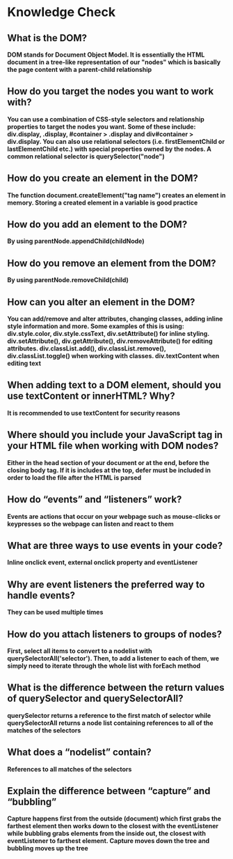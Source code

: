 # Knowledge Check

## What is the DOM?
**DOM stands for Document Object Model. It is essentially the HTML document in a tree-like representation of our "nodes" which is basically the page content with a parent-child relationship**

## How do you target the nodes you want to work with?
**You can use a combination of CSS-style selectors and relationship properties to target the nodes you want. Some of these include: div.display, .display, #container > .display and div#container > div.display. You can also use relational selectors (i.e. firstElementChild or lastElementChild etc.) with special properties owned by the nodes. A common relational selector is querySelector("node")**

## How do you create an element in the DOM?
**The function document.createElement("tag name") creates an element in memory. Storing a created element in a variable is good practice**

## How do you add an element to the DOM?
**By using parentNode.appendChild(childNode)**

## How do you remove an element from the DOM?
**By using parentNode.removeChild(child)**

## How can you alter an element in the DOM?
**You can add/remove and alter attributes, changing classes, adding inline style information and more. Some examples of this is using: div.style.color, div.style.cssText, div.setAttribute() for inline styling. div.setAttribute(), div.getAttribute(), div.removeAttribute() for editing attributes. div.classList.add(), div.classList.remove(), div.classList.toggle() when working with classes. div.textContent when editing text** 

## When adding text to a DOM element, should you use textContent or innerHTML? Why?
**It is recommended to use textContent for security reasons**

## Where should you include your JavaScript tag in your HTML file when working with DOM nodes?
**Either in the head section of your document or at the end, before the closing body tag. If it is includes at the top, defer must be included in order to load the file after the HTML is parsed**

## How do “events” and “listeners” work?
**Events are actions that occur on your webpage such as mouse-clicks or keypresses so the webpage can listen and react to them**

## What are three ways to use events in your code?
**Inline onclick event, external onclick property and eventListener**

## Why are event listeners the preferred way to handle events?
**They can be used multiple times**

## How do you attach listeners to groups of nodes?
**First, select all items to convert to a nodelist with querySelectorAll('selector'). Then, to add a listener to each of them, we simply need to iterate through the whole list with forEach method**

## What is the difference between the return values of querySelector and querySelectorAll?
**querySelector returns a reference to the first match of selector while querySelectorAll returns a node list containing references to all of the matches of the selectors**

## What does a “nodelist” contain?
**References to all matches of the selectors**

## Explain the difference between “capture” and “bubbling”
**Capture happens first from the outside (document) which first grabs the farthest element then works down to the closest with the eventListener while bubbling grabs elements from the inside out, the closest with eventListener to farthest element. Capture moves down the tree and bubbling moves up the tree**